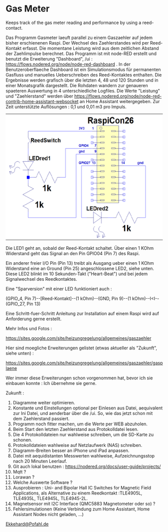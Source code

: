 # Gas Meter

Keeps track of the gas meter reading and performance by using a reed-contact.

Das Programm Gasmeter laeuft parallel zu einem Gaszaehler auf jedem bisher erschienenen Raspi. Der Wechsel des Zaehlerstandes wird per Reed-Kontakt erfasst. Die momentane Leistung wird aus dem zeitlichen Abstand der Zaehlimpulse berechnet. Das Programm ist mit node-RED erstellt und benutzt die Erweiterung "Dashboard", /ui : https://flows.nodered.org/node/node-red-dashboard . In der Benutzeroberflaeche Dashboard ist ein Simulationsmodus für permanenten Gasfluss und manuelles Ueberschreiben des Reed-Kontaktes enthalten. Die Ergebnisse werden grafisch über die letzten 4, 48 und 120 Stunden und in einer Monatsgrafik dargestellt. Die Rohdaten wandern zur genaueren spaeteren Auswertung in 4 unterschiedliche Logfiles. Die Werte "Leistung" und "Zaehlerstand" werden über https://flows.nodered.org/node/node-red-contrib-home-assistant-websocket an Home Assistant weitergegeben. Zur Zeit unterstützte Auflösungen : 0,1 und 0,01 m3 pro Impuls.


![Schaltplan](Gas_Meter_Connector.png)


Die LED1 geht an, sobald der Reed-Kontakt schaltet. Über einen 1 KOhm Widerstand geht das Signal an den Pin GPIO04 (Pin 7) des Raspi.

Ein anderer freier I/O Pin (Pin 13) treibt als Ausgang ueber einen 1 KOhm Widerstand eine an Ground (Pin 25) angeschlossene LED2, siehe unten. Diese LED2 blinkt im 10 Sekunden-Takt ("Heart-Beat") und bei jedem Signalwechsel des Reedkontaktes.

Eine "Sparversion" mit einer LED funktioniert auch :

(GPIO_4, Pin 7)--[Reed-Kontakt]--(1 kOhm)--(GND, Pin 9)--(1 kOhm)--I<I--(GPIO_27, Pin 13)

Eine Schritt-fuer-Schritt Anleitung zur Installation auf einem Raspi wird auf Anforderung gerne erstellt.

Mehr Infos und Fotos :

https://sites.google.com/site/heizungregelung/allgemeines/gaszaehler

Hier sind moegliche Erweiterungen gelistet (etwas aktueller als "Zukunft", siehe unten) :

https://sites.google.com/site/heizungregelung/allgemeines/gaszaehler/gasplaene

Wer immer diese Erweiterungen schon vorgenommen hat, bevor ich sie einbauen konnte : Ich übernehme sie gerne.

Zukunft :

1. Diagramme weiter optimieren.
1. Konstante und Einstellungen optional per Einlesen aus Datei, aequivalent zur Ini Datei, und aenderbar über die /ui. So, wie das jetzt schon mit dem Zaehlerstand passiert.
1. Programm noch fitter machen, um die Werte per WEB abzuholen.
1. Beim Start den letzten Zaehlerstand aus Protokolldatei lesen.
1. Die 4 Protokolldateien nur wahlweise schreiben, um die SD-Karte zu schonen.
2. Protokolldateien wahlweise auf Netzlaufwerk (NAS) schreiben.
3. Diagramm-Breiten besser an iPhone und iPad anpassen.
4. Datei mit aequidistanten Messwerten wahlweise, Aufzeichnungsstop nach 20 Minuten Leerlauf.
5. Git auch lokal benutzen : https://nodered.org/docs/user-guide/projects/
6. Mqtt ?
7. Lorawan ?
8. Welche Auswerte Software ?
9. Ausprobieren : Uni- and Bipolar Hall IC Switches for Magnetic Field Applications, als Alternative zu einem Reedkontakt :TLE4905L, TLE4935L, TLE4945L, TLE4945-2L.
10. Magnetsensor mit I2C Interface (QMC5883 Magnetometer oder so) ?
11. Fehlersimulationen (Keine Verbindung zum Home Assistant, Home Assistant Nodes nicht geladen, ...)


Ekkehard@Pofahl.de
